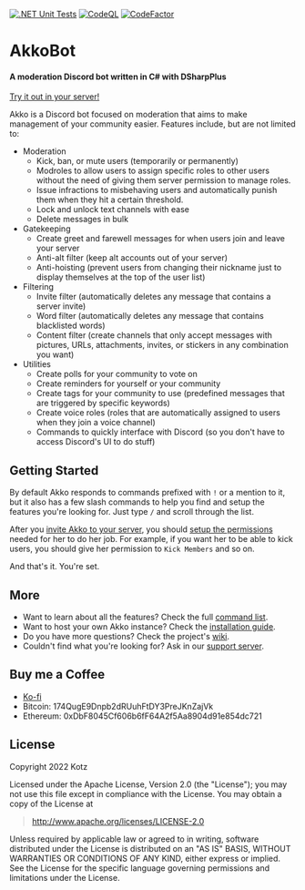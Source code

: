[![.NET Unit Tests][.NET-Badge]][.NET-Url]
[![CodeQL][CodeQL-Badge]][CodeQL-Url]
[![CodeFactor][CodeFactor-Badge]][CodeFactor-Url]

# AkkoBot
#### A moderation Discord bot written in C# with DSharpPlus

[Try it out in your server!][AkkoInvite]

Akko is a Discord bot focused on moderation that aims to make management of your community easier.
Features include, but are not limited to:

- Moderation
	- Kick, ban, or mute users (temporarily or permanently)
	- Modroles to allow users to assign specific roles to other users without the need of giving them server permission to manage roles.
	- Issue infractions to misbehaving users and automatically punish them when they hit a certain threshold.
	- Lock and unlock text channels with ease
	- Delete messages in bulk
- Gatekeeping
	- Create greet and farewell messages for when users join and leave your server
	- Anti-alt filter (keep alt accounts out of your server)
	- Anti-hoisting (prevent users from changing their nickname just to display themselves at the top of the user list)
- Filtering
	- Invite filter (automatically deletes any message that contains a server invite)
	- Word filter (automatically deletes any message that contains blacklisted words)
	- Content filter (create channels that only accept messages with pictures, URLs, attachments, invites, or stickers in any combination you want)
- Utilities
	- Create polls for your community to vote on
	- Create reminders for yourself or your community
	- Create tags for your community to use (predefined messages that are triggered by specific keywords)
	- Create voice roles (roles that are automatically assigned to users when they join a voice channel)
	- Commands to quickly interface with Discord (so you don't have to access Discord's UI to do stuff)

## Getting Started

By default Akko responds to commands prefixed with `!` or a mention to it, but it also has a few slash commands to help you find and setup the features you're looking for. Just type `/` and scroll through the list.

After you [invite Akko to your server][AkkoInvite], you should [setup the permissions][Role101] needed for her to do her job. For example, if you want her to be able to kick users, you should give her permission to `Kick Members` and so on.

And that's it. You're set.

## More
- Want to learn about all the features? Check the full [command list][CommandList].
- Want to host your own Akko instance? Check the [installation guide][InstallationGuide].
- Do you have more questions? Check the project's [wiki][GithubWiki].
- Couldn't find what you're looking for? Ask in our [support server][SupportServer].

## Buy me a Coffee
- [Ko-fi]
- Bitcoin: 174QugE9Dnpb2dRUuhFtDY3PreJKnZajVk
- Ethereum: 0xDbF8045Cf606b6fF64A2f5Aa8904d91e854dc721

## License
Copyright 2022 Kotz

Licensed under the Apache License, Version 2.0 (the "License");
you may not use this file except in compliance with the License.
You may obtain a copy of the License at

> http://www.apache.org/licenses/LICENSE-2.0

Unless required by applicable law or agreed to in writing, software
distributed under the License is distributed on an "AS IS" BASIS,
WITHOUT WARRANTIES OR CONDITIONS OF ANY KIND, either express or implied.
See the License for the specific language governing permissions and
limitations under the License.

[AkkoInvite]: https://discord.com/api/oauth2/authorize?client_id=893158413402505299&permissions=274877909056&scope=applications.commands%20bot
[CommandList]: ../../wiki/Command-List
[InstallationGuide]: ../../wiki/Installation-Guide
[GithubWiki]: ../../wiki
[SupportServer]: https://discord.gg/dETvNP5Hyh
[Role101]: https://support.discord.com/hc/en-us/articles/214836687-Role-Management-101
[Ko-fi]: https://ko-fi.com/kaoticz
[CodeFactor-Url]: https://www.codefactor.io/repository/github/akko-bot/akkobot/overview/main
[CodeFactor-Badge]: https://www.codefactor.io/repository/github/akko-bot/akkobot/badge/main
[.NET-Url]: ../../actions/workflows/dotnet.yml
[.NET-Badge]: ../../actions/workflows/dotnet.yml/badge.svg
[CodeQL-Url]: ../../actions/workflows/codeql-analysis.yml
[CodeQL-Badge]: ../../actions/workflows/codeql-analysis.yml/badge.svg